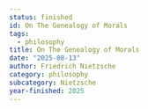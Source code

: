 ```yaml
---
status: finished
id: On The Genealogy of Morals
tags:
  - philosophy
title: On The Genealogy of Morals
date: "2025-08-13"
author: Friedrich Nietzsche
category: philosophy
subcategory: Nietzsche
year-finished: 2025
---
```

